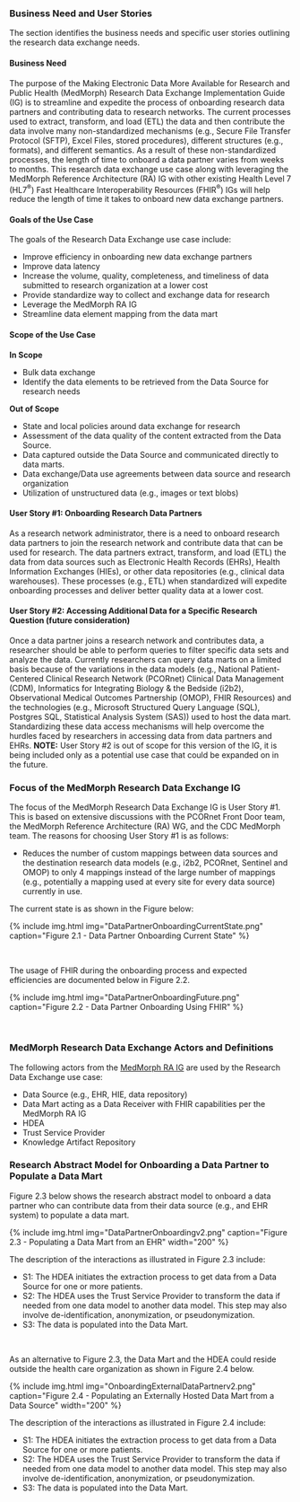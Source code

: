 ### Business Need and User Stories
The section identifies the business needs and specific user stories outlining the research data exchange needs.

#### Business Need
The purpose of the Making Electronic Data More Available for Research and Public Health (MedMorph) Research Data Exchange Implementation Guide (IG) is to streamline and expedite the process of onboarding research data partners and contributing data to research networks. The current processes used to extract, transform, and load (ETL) the data and then contribute the data involve many non-standardized mechanisms (e.g., Secure File Transfer Protocol (SFTP), Excel Files, stored procedures), different structures (e.g., formats), and different semantics. As a result of these non-standardized processes, the length of time to onboard a data partner varies from weeks to months. This research data exchange use case along with leveraging the MedMorph Reference Architecture (RA) IG with other existing Health Level 7 (HL7<sup>®</sup>) Fast Healthcare Interoperability Resources (FHIR<sup>®</sup>) IGs will help reduce the length of time it takes to onboard new data exchange partners. 

#### Goals of the Use Case
The goals of the Research Data Exchange use case include:
* Improve efficiency in onboarding new data exchange partners
* Improve data latency 
* Increase the volume, quality, completeness, and timeliness of data submitted to research organization at a lower cost
* Provide standardize way to collect and exchange data for research
* Leverage the MedMorph RA IG
* Streamline data element mapping from the data mart 

#### Scope of the Use Case

**In Scope**
* Bulk data exchange
* Identify the data elements to be retrieved from the Data Source for research needs

**Out of Scope**
* State and local policies around data exchange for research 
* Assessment of the data quality of the content extracted from the Data Source.
* Data captured outside the Data Source and communicated directly to data marts.
* Data exchange/Data use agreements between data source and research organization
* Utilization of unstructured data (e.g., images or text blobs)
 
#### User Story #1: Onboarding Research Data Partners
As a research network administrator, there is a need to onboard research data partners to join the research network and contribute data that can be used for research. The data partners extract, transform, and load (ETL) the data from data sources such as Electronic Health Records (EHRs), Health Information Exchanges (HIEs), or other data repositories (e.g., clinical data warehouses). These processes (e.g., ETL) when standardized will expedite onboarding processes and deliver better quality data at a lower cost.

#### User Story #2: Accessing Additional Data for a Specific Research Question (future consideration)
Once a data partner joins a research network and contributes data, a researcher should be able to perform queries to filter specific data sets and analyze the data. Currently researchers can query data marts on a limited basis because of the variations in the data models (e.g., National Patient-Centered Clinical Research Network (PCORnet) Clinical Data Management (CDM), Informatics for Integrating Biology & the Bedside (i2b2), Observational Medical Outcomes Partnership (OMOP), FHIR Resources) and the technologies (e.g., Microsoft Structured Query Language (SQL), Postgres SQL, Statistical Analysis System (SAS)) used to host the data mart. Standardizing these data access mechanisms will help overcome the hurdles faced by researchers in accessing data from data partners and EHRs. 
**NOTE:** User Story #2 is out of scope for this version of the IG, it is being included only as a potential use case that could be expanded on in the future.

### Focus of the MedMorph Research Data Exchange IG 

The focus of the MedMorph Research Data Exchange IG is User Story #1. This is based on extensive discussions with the PCORnet Front Door team, the MedMorph Reference Architecture (RA) WG, and the CDC MedMorph team. The reasons for choosing User Story #1 is as follows:

* Reduces the number of custom mappings between data sources and the destination research data models (e.g., i2b2, PCORnet, Sentinel and OMOP) to only 4 mappings instead of the large number of mappings (e.g., potentially a mapping used at every site for every data source) currently in use.

The current state is as shown in the Figure below:

{% include img.html img="DataPartnerOnboardingCurrentState.png" caption="Figure 2.1 - Data Partner Onboarding Current State" %}

<br/>

The usage of FHIR during the onboarding process and expected efficiencies are documented below in Figure 2.2.


{% include img.html img="DataPartnerOnboardingFuture.png" caption="Figure 2.2 - Data Partner Onboarding Using FHIR" %}


<br/>

### MedMorph Research Data Exchange Actors and Definitions

The following actors from the [MedMorph RA IG]({{site.data.fhir.ver.medmorphIg}}/usecases.html#medmorph-actors-and-definitions) are used by the Research Data Exchange use case:

* Data Source (e.g., EHR, HIE, data repository)
* Data Mart acting as a Data Receiver with FHIR capabilities per the MedMorph RA IG
* HDEA
* Trust Service Provider
* Knowledge Artifact Repository

### Research Abstract Model for Onboarding a Data Partner to Populate a Data Mart

Figure 2.3 below shows the research abstract model to onboard a data partner who can contribute data from their data source (e.g., and EHR system) to populate a data mart.

{% include img.html img="DataPartnerOnboardingv2.png" caption="Figure 2.3 - Populating a Data Mart from an EHR" width="200" %}

The description of the interactions as illustrated in Figure 2.3 include:
* S1: The HDEA initiates the extraction process to get data from a Data Source for one or more patients.
* S2: The HDEA uses the Trust Service Provider to transform the data if needed from one data model to another data model. This step may also involve de-identification, anonymization, or pseudonymization.
* S3: The data is populated into the Data Mart.

<br>

As an alternative to Figure 2.3, the Data Mart and the HDEA could reside outside the health care organization as shown in Figure 2.4 below. 

{% include img.html img="OnboardingExternalDataPartnerv2.png" caption="Figure 2.4 - Populating an Externally Hosted Data Mart from a Data Source" width="200" %}

The description of the interactions as illustrated in Figure 2.4 include:
* S1: The HDEA initiates the extraction process to get data from a Data Source for one or more patients.
* S2: The HDEA uses the Trust Service Provider to transform the data if needed from one data model to another data model. This step may also involve de-identification, anonymization, or pseudonymization.
* S3: The data is populated into the Data Mart.

<br>

